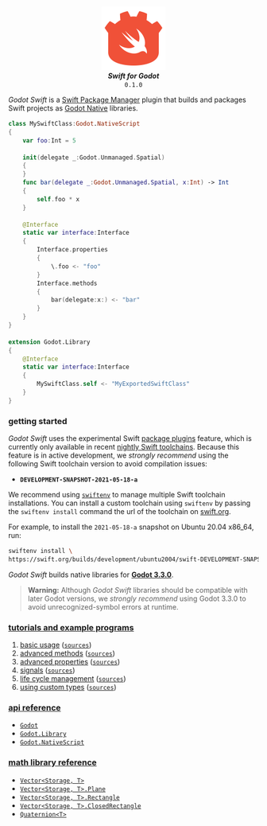 <p align="center">
    <img src="logo.svg" width="128px"/>
    <br/>
    <strong><em>Swift for Godot</em></strong> <br/> <code>0.1.0</code>
</p>

*Godot Swift* is a [Swift Package Manager](https://swift.org/package-manager/) plugin that builds and packages Swift projects as [Godot Native](https://docs.godotengine.org/en/latest/tutorials/scripting/gdnative/what_is_gdnative.html) libraries.

```swift 
class MySwiftClass:Godot.NativeScript
{
    var foo:Int = 5
    
    init(delegate _:Godot.Unmanaged.Spatial)
    {
    }
    func bar(delegate _:Godot.Unmanaged.Spatial, x:Int) -> Int 
    {
        self.foo * x
    }
    
    @Interface 
    static var interface:Interface 
    {
        Interface.properties 
        {
            \.foo <- "foo"
        }
        Interface.methods 
        {
            bar(delegate:x:) <- "bar"
        }
    }
}

extension Godot.Library 
{
    @Interface 
    static var interface:Interface 
    {
        MySwiftClass.self <- "MyExportedSwiftClass"
    }
}
```

### getting started 

*Godot Swift* uses the experimental Swift [package plugins](https://github.com/apple/swift-evolution/blob/main/proposals/0303-swiftpm-extensible-build-tools.md) feature, which is currently only available in recent [nightly Swift toolchains](https://swift.org/download/#snapshots). Because this feature is in active development, we *strongly recommend* using the following Swift toolchain version to avoid compilation issues:

* **`DEVELOPMENT-SNAPSHOT-2021-05-18-a`**

We recommend using [`swiftenv`](https://github.com/kylef/swiftenv) to manage multiple Swift toolchain installations. You can install a custom toolchain using `swiftenv` by passing the `swiftenv install` command the url of the toolchain on [swift.org](https://swift.org). 

For example, to install the `2021-05-18-a` snapshot on Ubuntu 20.04 x86_64, run: 

```bash 
swiftenv install \
https://swift.org/builds/development/ubuntu2004/swift-DEVELOPMENT-SNAPSHOT-2021-05-18-a/swift-DEVELOPMENT-SNAPSHOT-2021-05-18-a-ubuntu20.04.tar.gz
```

*Godot Swift* builds native libraries for [**Godot 3.3.0**](https://downloads.tuxfamily.org/godotengine/). 

> **Warning:** Although *Godot Swift* libraries should be compatible with later Godot versions, we *strongly recommend* using Godot 3.3.0 to avoid unrecognized-symbol errors at runtime.

### [tutorials and example programs](examples/)

1. [basic usage](examples#basic-usage) ([`sources`](examples/swift/basic-usage.swift))
2. [advanced methods](examples#advanced-methods) ([`sources`](examples/swift/advanced-methods.swift))
3. [advanced properties](examples#advanced-properties) ([`sources`](examples/swift/advanced-properties.swift))
4. [signals](examples#signals) ([`sources`](examples/swift/signals.swift))
5. [life cycle management](examples#life-cycle-management) ([`sources`](examples/swift/life-cycle-management.swift))
6. [using custom types](examples#using-custom-types) ([`sources`](examples/swift/custom-types.swift))

### [api reference](https://kelvin13.github.io/godot-swift/)

* [`Godot`](https://kelvin13.github.io/godot-swift/Godot)
* [`Godot.Library`](https://kelvin13.github.io/godot-swift/Godot/Library)
* [`Godot.NativeScript`](https://kelvin13.github.io/godot-swift/Godot/NativeScript)

### [math library reference](https://kelvin13.github.io/godot-swift/)

* [`Vector<Storage, T>`](https://kelvin13.github.io/godot-swift/Vector)
* [`Vector<Storage, T>.Plane`](https://kelvin13.github.io/godot-swift/Vector/Plane)
* [`Vector<Storage, T>.Rectangle`](https://kelvin13.github.io/godot-swift/Vector/Rectangle)
* [`Vector<Storage, T>.ClosedRectangle`](https://kelvin13.github.io/godot-swift/Vector/ClosedRectangle)
* [`Quaternion<T>`](https://kelvin13.github.io/godot-swift/Quaternion)
